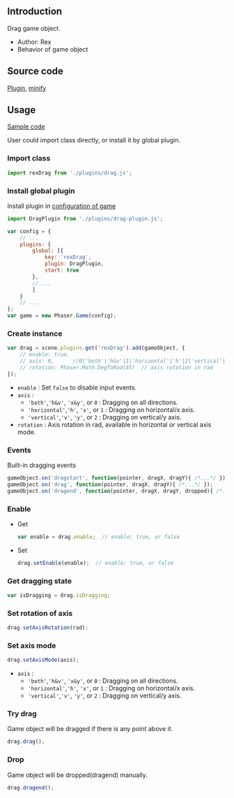 ## Introduction

Drag game object.

- Author: Rex
- Behavior of game object

## Source code

[Plugin](https://github.com/rexrainbow/phaser3-rex-notes/blob/master/plugins/drag-plugin.js), [minify](https://github.com/rexrainbow/phaser3-rex-notes/blob/master/plugins/dist/rexdragplugin.min.js)

## Usage

[Sample code](https://github.com/rexrainbow/phaser3-rex-notes/tree/master/examples/drag)

User could import class directly, or install it by global plugin.

### Import class

```javascript
import rexDrag from './plugins/drag.js';
```

### Install global plugin

Install plugin in [configuration of game](game.md#configuration)

```javascript
import DragPlugin from './plugins/drag-plugin.js';

var config = {
    // ...
    plugins: {
        global: [{
            key: 'rexDrag',
            plugin: DragPlugin,
            start: true
        },
        // ...
        ]
    }
    // ...
};
var game = new Phaser.Game(config);
```

### Create instance

```javascript
var drag = scene.plugins.get('rexDrag').add(gameObject, {
    // enable: true,
    // axis: 0,      //0|'both'|'h&v'|1|'horizontal'|'h'|2|'vertical'|'v'
    // rotation: Phaser.Math.DegToRad(45)  // axis rotation in rad
});
```

- `enable` : Set `false` to disable input events.
- `axis` :
    - `'both'`,`'h&v'`, `'x&y'`, or `0` : Dragging on all directions.
    - `'horizontal'`,`'h'`, `'x'`, or `1` : Dragging on horizontal/x axis.
    - `'vertical'`,`'v'`, `'y'`, or `2` : Dragging on vertical/y axis.
- `rotation` : Axis rotation in rad, available in horizontal or vertical axis mode.

### Events

Built-in dragging events

```javascript
gameObject.on('dragstart', function(pointer, dragX, dragY){ /*...*/ });
gameObject.on('drag', function(pointer, dragX, dragY){ /*...*/ });
gameObject.on('dragend', function(pointer, dragX, dragY, dropped){ /*...*/ });
```

### Enable

- Get
    ```javascript
    var enable = drag.enable;  // enable: true, or false
    ```
- Set
    ```javascript
    drag.setEnable(enable);  // enable: true, or false
    ```

### Get dragging state

```javascript
var isDragging = drag.isDragging;
```

### Set rotation of axis

```javascript
drag.setAxisRotation(rad);
```

### Set axis mode

```javascript
drag.setAxisMode(axis);
```

- `axis` : 
    - `'both'`,`'h&v'`, `'x&y'`, or `0` : Dragging on all directions.
    - `'horizontal'`,`'h'`, `'x'`, or `1` : Dragging on horizontal/x axis.
    - `'vertical'`,`'v'`, `'y'`, or `2` : Dragging on vertical/y axis.

### Try drag

Game object will be dragged if there is any point above it.

```javascript
drag.drag();
```

### Drop

Game object will be dropped(dragend) manually.

```javascript
drag.dragend();
```